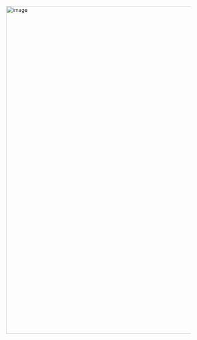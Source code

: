 <img width="893" alt="image" src="https://github.com/rithikabadam/Software-Tools-/assets/94275810/4f89ea60-d40e-4292-a210-e88d7306beb9">

